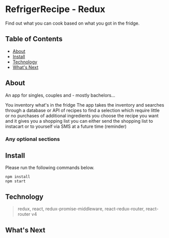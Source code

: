 # RefrigerRecipe - Redux

Find out what you can cook based on what you got in the fridge.


## Table of Contents

- [About](#about)
- [Install](#install)
- [Technology](#technology)
- [What's Next](#next)

## About
An app for singles, couples and - mostly bachelors...

You inventory what's in the fridge The app takes the inventory and searches through a database or API of recipes to find a selection which require little or no purchases of additional ingredients you choose the recipe you want and it gives you a shopping list you can either send the shopping list to instacart or to yourself via SMS at a future time (reminder)

### Any optional sections

## Install

Please run the following commands below.

```
npm install
npm start
```

## Technology
> redux, react, redux-promise-middleware, react-redux-router, react-router v4


## What's Next
